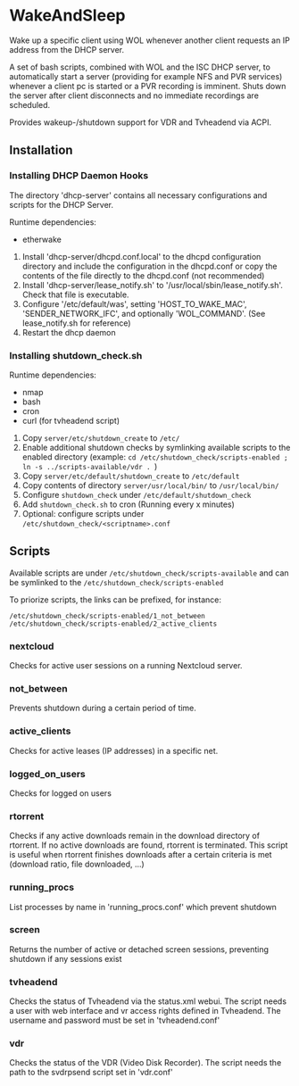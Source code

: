 # WakeAndSleep

Wake up a specific client using WOL whenever another client requests an IP
address from the DHCP server.

A set of bash scripts, combined with WOL and the ISC DHCP server, to
automatically start a server (providing for example NFS and PVR services)
whenever a client pc is started or a PVR recording is imminent. Shuts down the
server after client disconnects and no immediate recordings are scheduled.

Provides wakeup-/shutdown support for VDR and Tvheadend via ACPI.

## Installation

### Installing DHCP Daemon Hooks

The directory 'dhcp-server' contains all necessary configurations and scripts for the DHCP
Server.

Runtime dependencies:
- etherwake

1. Install 'dhcp-server/dhcpd.conf.local' to the dhcpd configuration directory and include 
   the configuration in the dhcpd.conf or copy the contents of the file directly to the
   dhcpd.conf (not recommended)
2. Install 'dhcp-server/lease_notify.sh' to '/usr/local/sbin/lease_notify.sh'. Check that 
   file is executable.
4. Configure '/etc/default/was', setting 'HOST_TO_WAKE_MAC', 'SENDER_NETWORK_IFC',
   and optionally 'WOL_COMMAND'. (See lease_notify.sh for reference)
3. Restart the dhcp daemon


### Installing shutdown_check.sh

Runtime dependencies:
- nmap
- bash
- cron
- curl (for tvheadend script)

1. Copy `server/etc/shutdown_create` to `/etc/`
2. Enable additional shutdown checks by symlinking available scripts to the 
    enabled directory (example: `cd /etc/shutdown_check/scripts-enabled ; ln -s ../scripts-available/vdr . `)
3. Copy `server/etc/default/shutdown_create` to `/etc/default`
4. Copy contents of directory `server/usr/local/bin/` to `/usr/local/bin/`
5. Configure `shutdown_check` under `/etc/default/shutdown_check`
6. Add `shutdown_check.sh` to cron (Running every x minutes)
7. Optional: configure scripts under `/etc/shutdown_check/<scriptname>.conf`

## Scripts

Available scripts are under `/etc/shutdown_check/scripts-available` and
can be symlinked to the `/etc/shutdown_check/scripts-enabled`

To priorize scripts, the links can be prefixed, for instance:
```
/etc/shutdown_check/scripts-enabled/1_not_between
/etc/shutdown_check/scripts-enabled/2_active_clients
```

### nextcloud

Checks for active user sessions on a running Nextcloud server.

### not_between

Prevents shutdown during a certain period of time.

### active_clients

Checks for active leases (IP addresses) in a specific net.

### logged_on_users

Checks for logged on users

### rtorrent

Checks if any active downloads remain in the download directory of rtorrent.
If no active downloads are found, rtorrent is terminated.
This script is useful when rtorrent finishes downloads after 
a certain criteria is met (download ratio, file downloaded, ...)

### running_procs

List processes by name in 'running_procs.conf' which prevent shutdown

### screen

Returns the number of active or detached screen sessions, preventing 
shutdown if any sessions exist

### tvheadend

Checks the status of Tvheadend via the status.xml webui.
The script needs a user with web interface and vr access rights defined
in Tvheadend. The username and password must be set in 'tvheadend.conf'

### vdr

Checks the status of the VDR (Video Disk Recorder).
The script needs the path to the svdrpsend script set in 'vdr.conf'
